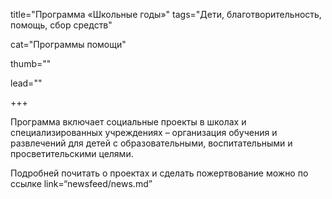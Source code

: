 title="Программа «Школьные годы»" tags="Дети, благотворительность, помощь, сбор средств" 

cat="Программы помощи" 

thumb="" 

lead=""

+++

Программа включает социальные проекты в школах и специализированных учреждениях – организация обучения и развлечений для детей с образовательными, воспитательными и просветительскими целями.

Подробней почитать о проектах и сделать пожертвование можно по ссылке link=“newsfeed/news.md”
